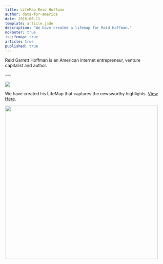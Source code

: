 ```yaml
---
title: LifeMap Reid Hoffman
author: data-for-america
date: 2016-06-11
template: article.jade
description: "We have created a lifemap for Reid Hoffman."
noFooter: true
isLifemap: true
article: true
published: true
---
```


<p>
  Reid Garrett Hoffman is an American internet entrepreneur, venture capitalist and author.
</p>
---
<p>
<img class="ui medium image" style="margin: 0 auto;" src="http://lifemap.io/img/reidhoffman.gif" />
</p>
<p>
   We have created his LifeMap that captures the newsworthy highlights. <a href="http://lifemap.io/reidhoffman/" target="_blank">View Here</a>.
</p>
<a href="http://lifemap.io/reidhoffman/" target="_blank">
<img class="ui medium image" style="width:500px; margin: 0 auto;" src="/img/lifemap/reidhoffman.jpg" />
</a>
